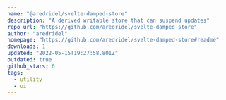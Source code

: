 ```yaml
---
name: "@aredridel/svelte-damped-store"
description: "A derived writable store that can suspend updates"
repo_url: "https://github.com/aredridel/svelte-damped-store"
author: "aredridel"
homepage: "https://github.com/aredridel/svelte-damped-store#readme"
downloads: 1
updated: "2022-05-15T19:27:58.801Z"
outdated: true
github_stars: 6
tags: 
  - utility
  - ui
---
```


